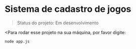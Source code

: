 # Sistema de cadastro de jogos

> Status do projeto: Em desenvolvimento

<Para rodar esse projeto na sua máquina, por favor digite:

```
node app.js
```
